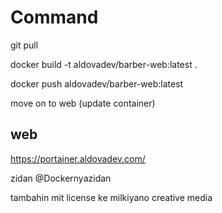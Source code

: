 # Command

git pull

docker build -t aldovadev/barber-web:latest .

docker push aldovadev/barber-web:latest

move on to web (update container)

## web 

https://portainer.aldovadev.com/

zidan
@Dockernyazidan


tambahin mit license ke milkiyano creative media  